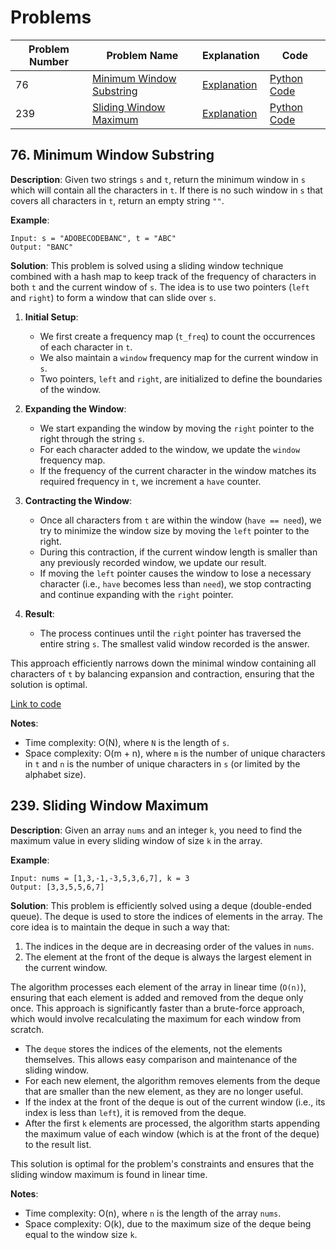 # Problems

| Problem Number | Problem Name                                   | Explanation                                          | Code                                       |
|----------------|------------------------------------------------|------------------------------------------------------|--------------------------------------------|
| 76             | [Minimum Window Substring](#76-minimum-window-substring) | [Explanation](#76-minimum-window-substring)          | [Python Code](./076_minimum_window_substring.py) |
| 239 | [Sliding Window Maximum](#239-sliding-window-maximum) | [Explanation](#239-sliding-window-maximum) | [Python Code](./239_sliding_window_maximum.py) |

## 76. Minimum Window Substring

**Description**:
Given two strings `s` and `t`, return the minimum window in `s` which will contain all the characters in `t`. If there is no such window in `s` that covers all characters in `t`, return an empty string `""`.

**Example**:
```plaintext
Input: s = "ADOBECODEBANC", t = "ABC"
Output: "BANC"
```

**Solution**:
This problem is solved using a sliding window technique combined with a hash map to keep track of the frequency of characters in both `t` and the current window of `s`. The idea is to use two pointers (`left` and `right`) to form a window that can slide over `s`.

1. **Initial Setup**: 
   - We first create a frequency map (`t_freq`) to count the occurrences of each character in `t`.
   - We also maintain a `window` frequency map for the current window in `s`.
   - Two pointers, `left` and `right`, are initialized to define the boundaries of the window.

2. **Expanding the Window**:
   - We start expanding the window by moving the `right` pointer to the right through the string `s`.
   - For each character added to the window, we update the `window` frequency map.
   - If the frequency of the current character in the window matches its required frequency in `t`, we increment a `have` counter.

3. **Contracting the Window**:
   - Once all characters from `t` are within the window (`have == need`), we try to minimize the window size by moving the `left` pointer to the right.
   - During this contraction, if the current window length is smaller than any previously recorded window, we update our result.
   - If moving the `left` pointer causes the window to lose a necessary character (i.e., `have` becomes less than `need`), we stop contracting and continue expanding with the `right` pointer.

4. **Result**:
   - The process continues until the `right` pointer has traversed the entire string `s`. The smallest valid window recorded is the answer.

This approach efficiently narrows down the minimal window containing all characters of `t` by balancing expansion and contraction, ensuring that the solution is optimal.

[Link to code](./076_minimum_window_substring.py)

**Notes**:
- Time complexity: O(N), where `N` is the length of `s`.
- Space complexity: O(m + n), where `m` is the number of unique characters in `t` and `n` is the number of unique characters in `s` (or limited by the alphabet size).

## 239. Sliding Window Maximum

**Description**:
Given an array `nums` and an integer `k`, you need to find the maximum value in every sliding window of size `k` in the array.

**Example**:
```plaintext
Input: nums = [1,3,-1,-3,5,3,6,7], k = 3
Output: [3,3,5,5,6,7]
```

**Solution**:
This problem is efficiently solved using a deque (double-ended queue). The deque is used to store the indices of elements in the array. The core idea is to maintain the deque in such a way that:
1. The indices in the deque are in decreasing order of the values in `nums`.
2. The element at the front of the deque is always the largest element in the current window.

The algorithm processes each element of the array in linear time (`O(n)`), ensuring that each element is added and removed from the deque only once. This approach is significantly faster than a brute-force approach, which would involve recalculating the maximum for each window from scratch.

- The `deque` stores the indices of the elements, not the elements themselves. This allows easy comparison and maintenance of the sliding window.
- For each new element, the algorithm removes elements from the deque that are smaller than the new element, as they are no longer useful.
- If the index at the front of the deque is out of the current window (i.e., its index is less than `left`), it is removed from the deque.
- After the first `k` elements are processed, the algorithm starts appending the maximum value of each window (which is at the front of the deque) to the result list.

This solution is optimal for the problem's constraints and ensures that the sliding window maximum is found in linear time.

**Notes**:
- Time complexity: O(n), where `n` is the length of the array `nums`.
- Space complexity: O(k), due to the maximum size of the deque being equal to the window size `k`.
